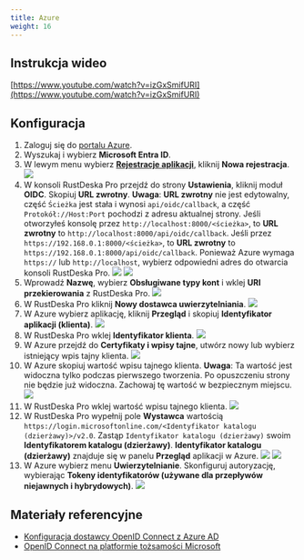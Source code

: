```yaml
---
title: Azure
weight: 16
---
```


## Instrukcja wideo

[https://www.youtube.com/watch?v=izGxSmifURI](https://www.youtube.com/watch?v=izGxSmifURI)

## Konfiguracja

1. Zaloguj się do [portalu Azure](https://portal.azure.com).
2. Wyszukaj i wybierz **Microsoft Entra ID**.
3. W lewym menu wybierz [**Rejestracje aplikacji**](https://portal.azure.com/#view/Microsoft_AAD_IAM/ActiveDirectoryMenuBlade/~/RegisteredApps), kliknij **Nowa rejestracja**.
![](/docs/en/self-host/rustdesk-server-pro/oidc/azure/images/1-Azure-NewRegistration.png)
4. W konsoli RustDeska Pro przejdź do strony **Ustawienia**, kliknij moduł **OIDC**. Skopiuj **URL zwrotny**. **Uwaga**: **URL zwrotny** nie jest edytowalny, część `Ścieżka` jest stała i wynosi `api/oidc/callback`, a część `Protokół://Host:Port` pochodzi z adresu aktualnej strony. Jeśli otworzyłeś konsolę przez `http://localhost:8000/<ścieżka>`, to **URL zwrotny** to `http://localhost:8000/api/oidc/callback`. Jeśli przez `https://192.168.0.1:8000/<ścieżka>`, to **URL zwrotny** to `https://192.168.0.1:8000/api/oidc/callback`. Ponieważ Azure wymaga `https://` lub `http://localhost`, wybierz odpowiedni adres do otwarcia konsoli RustDeska Pro.
![](/docs/en/self-host/rustdesk-server-pro/oidc/azure/images/12-RustDesk-Callback.png)
![](/docs/en/self-host/rustdesk-server-pro/oidc/azure/images/2-Azure-Register-RecirectURIs-Restrictions.png)
5. Wprowadź **Nazwę**, wybierz **Obsługiwane typy kont** i wklej **URI przekierowania** z RustDeska Pro.
![](/docs/en/self-host/rustdesk-server-pro/oidc/azure/images/2-Azure-Register.png)
6. W RustDeska Pro kliknij **Nowy dostawca uwierzytelniania**.
![](/docs/en/self-host/rustdesk-server-pro/oidc/azure/images/3-RustDesk-NewAuthProvider.png)
7. W Azure wybierz aplikację, kliknij **Przegląd** i skopiuj **Identyfikator aplikacji (klienta)**.
![](/docs/en/self-host/rustdesk-server-pro/oidc/azure/images/4-Azure-ClientID.png)
8. W RustDeska Pro wklej **Identyfikator klienta**.
![](/docs/en/self-host/rustdesk-server-pro/oidc/azure/images/5-RustDesk-ClientID.png)
9. W Azure przejdź do **Certyfikaty i wpisy tajne**, utwórz nowy lub wybierz istniejący wpis tajny klienta.
![](/docs/en/self-host/rustdesk-server-pro/oidc/azure/images/6-Azure-NewOrSelectClientSecret.png)
10. W Azure skopiuj wartość wpisu tajnego klienta. **Uwaga**: Ta wartość jest widoczna tylko podczas pierwszego tworzenia. Po opuszczeniu strony nie będzie już widoczna. Zachowaj tę wartość w bezpiecznym miejscu.
![](/docs/en/self-host/rustdesk-server-pro/oidc/azure/images/7-Azure-CopySecretValue.png)
11. W RustDeska Pro wklej wartość wpisu tajnego klienta.
![](/docs/en/self-host/rustdesk-server-pro/oidc/azure/images/8-RustDesk-FillClientSecret.png)
12. W RustDeska Pro wypełnij pole **Wystawca** wartością `https://login.microsoftonline.com/<Identyfikator katalogu (dzierżawy)>/v2.0`. Zastąp `Identyfikator katalogu (dzierżawy)` swoim **Identyfikatorem katalogu (dzierżawy)**. **Identyfikator katalogu (dzierżawy)** znajduje się w panelu **Przegląd** aplikacji w Azure.
![](/docs/en/self-host/rustdesk-server-pro/oidc/azure/images/9-RustDesk-Issuer.png)
![](/docs/en/self-host/rustdesk-server-pro/oidc/azure/images/10-Azure-TenantID.png)
13. W Azure wybierz menu **Uwierzytelnianie**. Skonfiguruj autoryzację, wybierając **Tokeny identyfikatorów (używane dla przepływów niejawnych i hybrydowych)**.
![](/docs/en/self-host/rustdesk-server-pro/oidc/azure/images/11-Azure-Auth.png)

## Materiały referencyjne

- [Konfiguracja dostawcy OpenID Connect z Azure AD](https://learn.microsoft.com/en-us/power-pages/security/authentication/openid-settings)
- [OpenID Connect na platformie tożsamości Microsoft](https://learn.microsoft.com/en-us/azure/active-directory/develop/v2-protocols-oidc)
